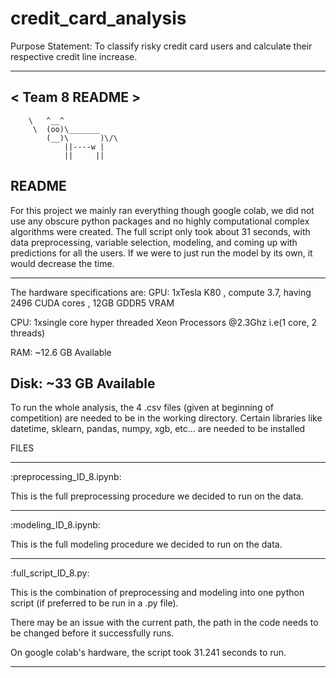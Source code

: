 # credit_card_analysis

Purpose Statement: To classify risky credit card users and calculate their respective credit line increase.

 ________________
< Team 8 README  >
 ----------------
        \   ^__^
         \  (oo)\_______
            (__)\       )\/\
                ||----w |
                ||     ||

README
-------------------------------------
For this project we mainly ran everything though google colab, we did not use any obscure python packages and no highly computational complex algorithms were created. The full script only took about 31 seconds, with data preprocessing, variable selection, modeling, and coming up with predictions for all the users. If we were to just run the model by its own, it would decrease the time.

------------
The hardware specifications are:
GPU: 1xTesla K80 , compute 3.7, having 2496 CUDA cores , 12GB GDDR5 VRAM

CPU: 1xsingle core hyper threaded Xeon Processors @2.3Ghz i.e(1 core, 2 threads)

RAM: ~12.6 GB Available

Disk: ~33 GB Available
------------

To run the whole analysis, the 4 .csv files (given at beginning of competition) are needed to be in the working directory. Certain libraries like datetime, sklearn, pandas, numpy, xgb, etc... are needed to be installed




FILES

-------------------------------------
:preprocessing_ID_8.ipynb:

This is the full preprocessing procedure we decided to run on the data. 


-------------------------------------
:modeling_ID_8.ipynb:

This is the full modeling procedure we decided to run on the data.


-------------------------------------
:full_script_ID_8.py: 

This is the combination of preprocessing and modeling into one python script (if preferred to be run in a .py file).

There may be an issue with the current path, the path in the code needs to be changed before it successfully runs.

On google colab's hardware, the script took 31.241 seconds to run.


-------------------------------------
